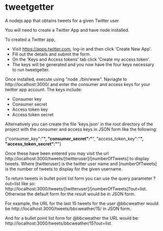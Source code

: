 tweetgetter
===========

A nodejs app that obtains tweets for a given Twitter user

You will need to create a Twitter App and have node installed.

To created a Twitter app, 
- Visit https://apps.twitter.com, log-in and then click 'Create New App'.
- Fill out the details and submit the form.
- On the 'Keys and Access tokens' tab click 'Create my access token'.
- The keys will be generated and you now have the four keys necessary to run tweetgetter.

Once installed, execute using "node ./bin/www". Naviagte to http://localhost:3000/ and enter the consumer and access keys for your twitter app account.
The keys include:
- Consumer key
- Consumer secret
- Access token key
- Access token secret

Alternatively you can create the file 'keys.json' in the root directory of the project with the consumer and access keys in JSON form like the following:

{"consumer_key":"******",
"consumer_secret":"******",
"access_token_key":"******",
"access_token_secret":"******"}

Once these have been entered you may visit the url http://localhost:3000/tweets/[twitteruser]/[numberOfTweets] to display tweets. Where [twitteruser] is the twitter user name and [numberOfTweets] is the number of tweets to display for the given username.

To return tweets in bullet point list form you can use the query parameter ?out=list like so: http://localhost:3000/tweets/[twitteruser]/[numberOfTweets]?out=list. Otherwise the default form for the result would be in JSON form.

For example, the URL for the last 15 tweets for the user @bbcweather would be http://localhost:3000/tweets/bbcweather/15/ in JSON form. 

And for a bullet point list form for @bbcweather the URL would be: http://localhost:3000/tweets/bbcweather/15?out=list.
